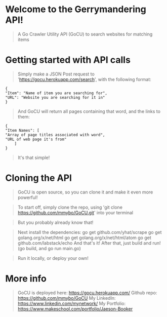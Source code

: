 # Welcome to the Gerrymandering API!

> A Go Crawler Utility API (GoCU) to search websites for matching items

# Getting started with API calls
>Simply make a JSON Post request to 'https://gocu.herokuapp.com/search', with the following format:
>
    {
    "Item": "Name of item you are searching for",
    "URL": "Website you are searching for it in"
    }
>And GoCU will return all pages containing that word, and the links to them:
>
    {
    "Item Names": [
    "Array of page titles associated with word",
    "URL of web page it's from"
        ]
    }
>It's that simple!

# Cloning the API
>GoCU is open source, so you can clone it and make it even more powerful!

>To start off, simply clone the repo, using 'git clone https://github.com/mmybo/GoCU.git' into your terminal

>But you probably already know that!

>Next install the dependencies:
>go get github.com/yhat/scrape
>go get golang.org/x/net/html
>go get golang.org/x/net/html/atom
>go get github.com/labstack/echo
>And that's it! After that, just build and run! (go build, and go run main.go)

>Run it locally, or deploy your own!

# More info

>GoCU is deployed here: https://gocu.herokuapp.com/
>Github repo: https://github.com/mmybo/GoCU
>My LinkedIn: https://www.linkedin.com/mynetwork/
>My Portfolio: https://www.makeschool.com/portfolio/Jaeson-Booker
